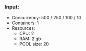 ### Input:
- Concurrency: 500 / 250 / 100 / 10
- Containers: 1
- Resources:
    - CPU: 2
    - RAM: 2 gb
    - POOL size: 20
    
